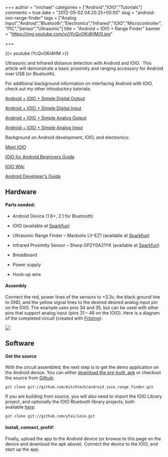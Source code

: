 +++
author = "michael"
categories = ["Android","IOIO","Tutorials"]
comments = true
date = "2012-05-02 04:25:25+00:00"
slug = "android-ioio-range-finder"
tags = ["Analog Input","Android","Bluetooth","Electronics","Infrared","IOIO","Microcontroller","PIC","Sensor","Ultrasonic"]
title = "Android + IOIO + Range Finder"
banner = "https://img.youtube.com/vi/iYcQvOKi4HM/0.jpg"

+++

{{< youtube iYcQvOKi4HM >}}

Ultrasonic and Infrared distance detection with Android and IOIO.  This article will demonstrate a basic proximity and ranging accessory for Android over USB (or Bluetooth).

For additional background information on interfacing Android with IOIO, check out my other introductory tutorials:

[Android + IOIO + Simple Digital Output](http://mitchtech.net/android-ioio-simple-digital-output/)

[Android + IOIO + Simple Digital Input](http://mitchtech.net/android-ioio-simple-digital-input/)

[Android + IOIO + Simple Analog Output](http://mitchtech.net/android-ioio-simple-analog-output/)

[Android + IOIO + Simple Analog Input](http://mitchtech.net/android-ioio-simple-analog-input/)

Background on Android development, IOIO, and electronics:

[Meet IOIO](http://ytai-mer.blogspot.com/2011/04/meet-ioio-io-for-android.html)

[IOIO for Android Beginners Guide](http://www.sparkfun.com/tutorials/280)

[IOIO Wiki](https://github.com/ytai/ioio/wiki)

[Android Developer’s Guide](http://developer.android.com/guide/index.html)

## Hardware

#### Parts needed:

  * Android Device (1.6+, 2.1 for Bluetooth)

  * IOIO (available at [Sparkfun](http://www.sparkfun.com/products/10748))

  * Ultrasonic Range Finder – Maxbotix LV-EZ1 (available at [Sparkfun](http://www.sparkfun.com/products/10748))

  * Infrared Proximity Sensor – Sharp GP2Y0A21YK (available at [Sparkfun](http://www.sparkfun.com/products/242))

  * Breadboard

  * Power supply

  * Hook-up wire

#### Assembly

Connect the red, power lines of the sensors to +3.3v, the black ground line to GND, and the yellow signal lines to the desired desired analog input pin on the IOIO. The example uses pins 34 and 35, but can be used with other pins that support analog input (pins 31 – 46 on the IOIO). Here is a diagram of the completed circuit (created with [Fritzing](http://fritzing.org/)):

![](/img/ioio_range_finder.png)

## Software

#### Get the source

With the circuit assembled, the next step is to get the demo application on the Android device. You can either [download the pre-built .apk](http://mitch-tech.appspot.com/ioio/IOIORangeFinder.apk) or checkout the source from [Github](https://github.com/mitchtech/android_ioio_range_finder):

```
git clone git://github.com/mitchtech/android_ioio_range_finder.git
```

If you are building from source, you will also need to import the IOIO Library project, and optionally the IOIO Bluetooth library projects, both available [here](https://github.com/ytai/ioio):

```
git clone git://github.com/ytai/ioio.git
```

#### Install, connect, profit!

Finally, upload the app to the Android device (or browse to this page on the device and download the apk above). Connect the device to the IOIO, and start up the app.

